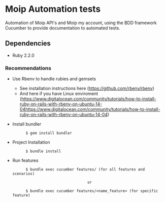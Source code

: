 # Moip Automation tests

Automation of Moip API's and Moip my account, using the BDD framework Cucumber to provide documentation to automated tests.

## Dependencies

* Ruby 2.2.0

### Recommendations

* Use Rbenv to handle rubies and gemsets

  * See installation instructions here (https://github.com/rbenv/rbenv)
  * And here if you have Linux enviroment (https://www.digitalocean.com/community/tutorials/how-to-install-ruby-on-rails-with-rbenv-on-ubuntu-14-04https://www.digitalocean.com/community/tutorials/how-to-install-ruby-on-rails-with-rbenv-on-ubuntu-14-04)

* Install bundler

            $ gem install bundler

* Project Installation

            $ bundle install

* Run features

            $ bundle exec cucumber features/ (for all features and scenarios)

                                        or

            $ bundle exec cucumber features/<name_feature> (for specific feature)

